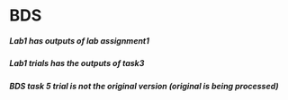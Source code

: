 # BDS
  ##### Lab1 has outputs of lab assignment1 
   ##### Lab1 trials has the outputs of task3
   ##### BDS task 5 trial is not the original version (original is being processed)
